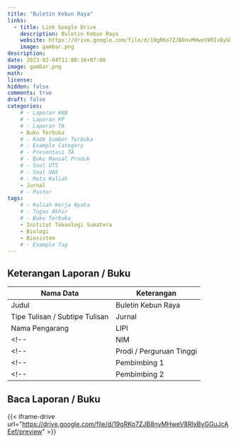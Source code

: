 ```yaml
---
title: "Buletin Kebun Raya"
links:
  - title: Link Google Drive
    description: Buletin Kebun Raya
    website: https://drive.google.com/file/d/19gRKo7ZJB8nvMHweV8RIxByGGuJcAEef?usp=share_link
    image: gambar.png
description: 
date: 2023-02-04T11:00:16+07:00
image: gambar.png
math: 
license: 
hidden: false
comments: true
draft: false
categories:
    # - Laporan KKN
    # - Laporan KP
    # - Laporan TA
    - Buku Terbuka
    # - Kode Sumber Terbuka
    # - Example Category
    # - Presentasi TA
    # - Buku Manual Produk
    # - Soal UTS
    # - Soal UAS
    # - Mata Kuliah
    - Jurnal
    # - Poster
tags:
    # - Kuliah Kerja Nyata
    # - Tugas Akhir
    # - Buku Terbuka
    - Institut Teknologi Sumatera
    - Biologi
    - Biosistem
    # - Example Tag
---
```


<!-- format penulisan rincian laporan (repo) -->
## Keterangan Laporan / Buku
| Nama Data                               | Keterangan                                  |
| --------------------------------------- | ------------------------------------------- |
| Judul                                   | Buletin Kebun Raya |
| Tipe Tulisan / Subtipe Tulisan          | Jurnal |
| Nama Pengarang                          | LIPI |
<!-- | NIM                                     | 118320008 | -->
<!-- | Prodi / Perguruan Tinggi                | Teknik Fisika / Institut Teknologi Sumatera | -->
<!-- | Pembimbing 1                            | Nike Dwi Grevika Drantantiyas,S.Si., M.T. | -->
<!-- | Pembimbing 2                            | Ahmad Suaif, S.Si., M.Si. | -->

## Baca Laporan / Buku
{{< iframe-drive url="https://drive.google.com/file/d/19gRKo7ZJB8nvMHweV8RIxByGGuJcAEef/preview" >}}

<!-- {{< youtube oO5k-0QpxTk >}} -->
<!-- {{< pdf url="https://drive.google.com/file/d/1n9vA6F59hplkeXEkXU3c8O2Fttf88-sx/preview" fileName="nama file saya">}}
{{< iframe-drive url="https://drive.google.com/file/d/1n9vA6F59hplkeXEkXU3c8O2Fttf88-sx/preview" >}} -->

<!-- format untuk kkn -->
<!-- ## Keterangan Laporan / Buku
| Nama Data                               | Keterangan                                  |
| --------------------------------------- | ------------------------------------------- |
| Judul                                   |  Buletin Kebun Raya |
| Tipe Tulisan / Subtipe Tulisan          | Kuliah Kerja Nyata |
| Nama Pengarang 1 / NIM                  | Salman Alfarizi (24117100) |
| Nama Pengarang 2 / NIM                  | Alin Amanda Putri (25117002) |
| Nama Pengarang 3 / NIM                  | Agastya Pramadya (12117094) |
| Nama Pengarang 4 / NIM                  | Asyifa Salsabila (45117001) |
| Nama Pengarang 5 / NIM                  | Indriani (22117133) |
| Nama Pengarang 6 / NIM                  | Masdar Farid (17117062) |
| Nama Pengarang 7 / NIM                  | Muhammad Masyhuda (13117077) |
| Nama Pengarang 8 / NIM                  | Nelly Miranda S. (16117067) |
| Dosen Pembimbing Lapangan (DPL)         | Dr. Eng. Feerzet Achmad, S.t., M.T. |
Kepala / Sekteraris Desa                  | Zafidin
| Pembimbing 2                            | Ahmad Suaif, S.Si., M.Si. |

## Baca Laporan / Buku
{{< iframe-drive url="https://drive.google.com/file/d/1sE-d_AybBPfH9BieOxVSJAppCoDhySDy/preview" >}} -->

<!-- {{< youtube oO5k-0QpxTk >}} -->
<!-- {{< pdf url="https://drive.google.com/file/d/1n9vA6F59hplkeXEkXU3c8O2Fttf88-sx/preview" fileName="nama file saya">}}
{{< iframe-drive url="https://drive.google.com/file/d/1n9vA6F59hplkeXEkXU3c8O2Fttf88-sx/preview" >}} -->